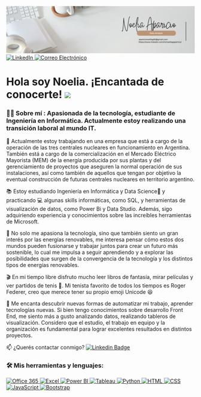 <img src="https://github.com/noeliaaparicio/noeliaaparicio/raw/main/Banner-NoeliaAparicio.png" alt="Banner">
<a href="https://www.linkedin.com/in/noeliagaparicio/"  target="_blank">
  <img src="https://img.shields.io/badge/LinkedIn-blue?style=for-the-badge&logo=linkedin&logoColor=white" alt="LinkedIn">
</a>
<a href="mailto:aparicionoeliag92@gmail.com"  target="_blank">
  <img src="https://img.shields.io/badge/Correo%20Electrónico-red?style=for-the-badge&logo=gmail&logoColor=white" alt="Correo Electrónico">
</a>



<h1>
  Hola soy Noelia. ¡Encantada de conocerte!
  <img decoding="async" src="https://media.giphy.com/media/hvRJCLFzcasrR4ia7z/giphy.gif" width="30px"/>
</h1>

 <div id="header" align="left">

### :woman_technologist: Sobre mí : Apasionada de la tecnología, estudiante de Ingeniería en Informática. Actualmente estoy realizando una transición laboral al mundo IT.

 :telescope: Actualmente estoy trabajando en una empresa que está a cargo de la operación de las tres centrales nucleares en funcionamiento en Argentina. También está a cargo de la comercialización en el Mercado Eléctrico Mayorista (MEM) de la energía producida por sus plantas y del gerenciamiento de proyectos que aseguren la normal operación de sus instalaciones, así como también de aquellos que tengan por objetivo la eventual construcción de futuras centrales nucleares en territorio argentino.

 
📚 Estoy estudiando Ingeniería en Informática y Data Science:blue_book: y practicando :computer: algunas skills informáticas, como SQL, y herramientas de visualización de datos, como Power Bi y Data Studio. Además, sigo adquiriendo experiencia y conocimientos sobre las increíbles herramientas de Microsoft.


🌱 No solo me apasiona la tecnología, sino que también siento un gran interés por las energías renovables, me interesa pensar cómo estos dos mundos pueden fusionarse y trabajar juntos para crear un futuro más sostenible, lo cual me impulsa a seguir aprendiendo y a explorar las posibilidades que surgen de la convergencia de la tecnología y los distintos tipos de energías renovables.

🎬 En mi tiempo libre disfruto mucho leer libros de fantasía, mirar películas y ver partidos de tenis 🎾. Mi tenista favorito  de todos los tiempos es Roger Federer, creo que merece tener su propio emoji Unicode 😆


:heartbeat: Me encanta descubrir nuevas formas de automatizar mi trabajo, aprender tecnologías nuevas. Si bien tengo conocimientos sobre desarrollo Front End, me siento más a gusto analizando datos, realizando tableros de visualización. Considero que el estudio, el trabajo en equipo y la organización es fundamental para lograr excelentes resultados en distintos proyectos.


:mailbox: ¿Querés contactar conmigo? [![Linkedin Badge](https://img.shields.io/badge/-Noelia-blue?style=flat&logo=Linkedin&logoColor=white)](https://www.linkedin.com/in/noeliagaparicio/)



### :hammer_and_wrench: Mis herramientas y lenguajes:

<!-- Office 365 -->
<a href="https://www.office.com/" target="_blank">
  <img src="https://img.shields.io/badge/Office%20365-blue?style=for-the-badge&logo=microsoft-office&logoColor=white" alt="Office 365">
</a>

<!-- Excel -->
<a href="https://www.microsoft.com/excel/" target="_blank">
  <img src="https://img.shields.io/badge/Excel-green?style=for-the-badge&logo=microsoft-excel&logoColor=white" alt="Excel">
</a>

<!-- PowerBi -->
<a href="https://powerbi.microsoft.com/" target="_blank">
  <img src="https://img.shields.io/badge/Power%20BI-yellow?style=for-the-badge&logo=power-bi&logoColor=white" alt="Power BI">
</a>

<!-- Tableau -->
<a href="https://www.tableau.com/" target="_blank">
  <img src="https://img.shields.io/badge/Tableau-orange?style=for-the-badge&logo=tableau&logoColor=white" alt="Tableau">
</a>

<!-- Python -->
<a href="https://www.python.org/" target="_blank">
  <img src="https://img.shields.io/badge/Python-blue?style=for-the-badge&logo=python&logoColor=white" alt="Python">
</a>

<!-- HTML -->
<a href="https://developer.mozilla.org/en-US/docs/Web/HTML" target="_blank">
  <img src="https://img.shields.io/badge/HTML-orange?style=for-the-badge&logo=html5&logoColor=white" alt="HTML">
</a>

<!-- CSS -->
<a href="https://developer.mozilla.org/en-US/docs/Web/CSS" target="_blank">
  <img src="https://img.shields.io/badge/CSS-blue?style=for-the-badge&logo=css3&logoColor=white" alt="CSS">
</a>

<!-- JavaScript -->
<a href="https://developer.mozilla.org/en-US/docs/Web/JavaScript" target="_blank">
  <img src="https://img.shields.io/badge/JavaScript-yellow?style=for-the-badge&logo=javascript&logoColor=white" alt="JavaScript">
</a>

<!-- Bootstrap -->
<a href="https://getbootstrap.com/" target="_blank">
  <img src="https://img.shields.io/badge/Bootstrap-purple?style=for-the-badge&logo=bootstrap&logoColor=white" alt="Bootstrap">
</a>
